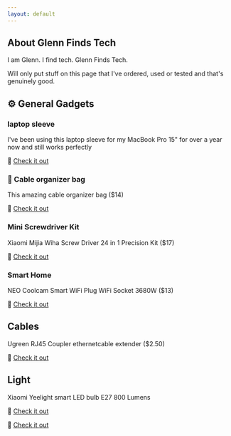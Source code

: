 ```yaml
---
layout: default
---
```


## About Glenn Finds Tech

I am Glenn. I find tech. Glenn Finds Tech.

Will only put stuff on this page that I've ordered, used or tested and that's genuinely good.


## ⚙️ General Gadgets

### laptop sleeve
I've been using this laptop sleeve for my MacBook Pro 15" for over a year now and still works perfectly

🔗 [Check it out](http://s.click.aliexpress.com/e/3jxRaS1a)


### 👝 Cable organizer bag

<!--<img src="images/cable_organizer.jpg" alt="Cable Organizer bag" height="200px" width="20%" />
-->

This amazing cable organizer bag ($14)

🔗 [Check it out](http://s.click.aliexpress.com/e/M6JFpPzQ)


### Mini Screwdriver Kit

Xiaomi Mijia Wiha Screw Driver 24 in 1 Precision Kit ($17)

🔗 [Check it out](http://s.click.aliexpress.com/e/4Ze2SyBq)


### Smart Home

NEO Coolcam Smart WiFi Plug WiFi Socket 3680W ($13)

🔗 [Check it out](http://s.click.aliexpress.com/e/ls324rlW)


## Cables

Ugreen RJ45 Coupler ethernetcable extender ($2.50)

🔗 [Check it out](http://s.click.aliexpress.com/e/EQveoADS)


## Light

Xiaomi Yeelight smart LED bulb E27 800 Lumens 

🔗 [Check it out](http://s.click.aliexpress.com/e/rO1lqZr2)















🔗 [Check it out]()